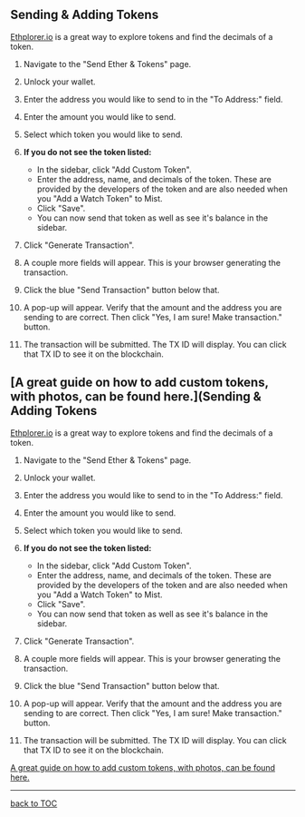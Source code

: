 Sending & Adding Tokens
-----------------------

[Ethplorer.io](https://ethplorer.io/) is a great way to explore tokens and find the decimals of a token.
1. Navigate to the "Send Ether & Tokens" page.
2. Unlock your wallet.
3. Enter the address you would like to send to in the "To Address:" field.
4. Enter the amount you would like to send.
5. Select which token you would like to send.
6. **If you do not see the token listed:**

   * In the sidebar, click "Add Custom Token".
   * Enter the address, name, and decimals of the token. These are provided by the developers of the token and are also needed when you "Add a Watch Token" to Mist.
   * Click "Save".
   * You can now send that token as well as see it's balance in the sidebar.

7. Click "Generate Transaction".

8. A couple more fields will appear. This is your browser generating the transaction.
9. Click the blue "Send Transaction" button below that.
10. A pop-up will appear. Verify that the amount and the address you are sending to are correct. Then click "Yes, I am sure! Make transaction." button.
11. The transaction will be submitted. The TX ID will display. You can click that TX ID to see it on the blockchain.

[A great guide on how to add custom tokens, with photos, can be found here.](Sending & Adding Tokens
-----------------------

[Ethplorer.io](https://ethplorer.io/) is a great way to explore tokens and find the decimals of a token.
1. Navigate to the "Send Ether & Tokens" page.
2. Unlock your wallet.
3. Enter the address you would like to send to in the "To Address:" field.
4. Enter the amount you would like to send.
5. Select which token you would like to send.
6. **If you do not see the token listed:**

   * In the sidebar, click "Add Custom Token".
   * Enter the address, name, and decimals of the token. These are provided by the developers of the token and are also needed when you "Add a Watch Token" to Mist.
   * Click "Save".
   * You can now send that token as well as see it's balance in the sidebar.

7. Click "Generate Transaction".

8. A couple more fields will appear. This is your browser generating the transaction.
9. Click the blue "Send Transaction" button below that.
10. A pop-up will appear. Verify that the amount and the address you are sending to are correct. Then click "Yes, I am sure! Make transaction." button.
11. The transaction will be submitted. The TX ID will display. You can click that TX ID to see it on the blockchain.

[A great guide on how to add custom tokens, with photos, can be found here.](https://github.com/Zwilla/mytokenwallet.com/blob/master/docs/Adding_a_Custom_Token_to_MyTokenWallet.md)

***
[back to TOC](DOCS-TOC.md)
